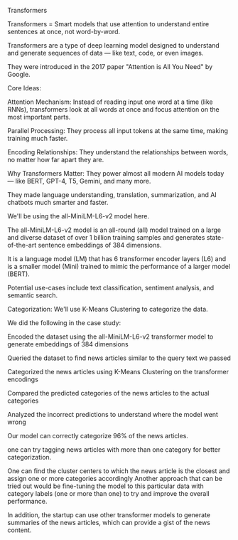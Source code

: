 Transformers

Transformers = Smart models that use attention to understand entire sentences at once, not word-by-word.

Transformers are a type of deep learning model designed to understand and generate sequences of data — like text, code, or even images.

They were introduced in the 2017 paper "Attention is All You Need" by Google.

Core Ideas:

Attention Mechanism:
Instead of reading input one word at a time (like RNNs), transformers look at all words at once and focus attention on the most important parts.

Parallel Processing:
They process all input tokens at the same time, making training much faster.

Encoding Relationships:
They understand the relationships between words, no matter how far apart they are.

Why Transformers Matter:
They power almost all modern AI models today — like BERT, GPT-4, T5, Gemini, and many more.

They made language understanding, translation, summarization, and AI chatbots much smarter and faster.


We'll be using the all-MiniLM-L6-v2 model here.

The all-MiniLM-L6-v2 model is an all-round (all) model trained on a large and diverse dataset of over 1 billion training samples and generates state-of-the-art sentence embeddings of 384 dimensions.

It is a language model (LM) that has 6 transformer encoder layers (L6) and is a smaller model (Mini) trained to mimic the performance of a larger model (BERT).

Potential use-cases include text classification, sentiment analysis, and semantic search.

Categorization: We'll use K-Means Clustering to categorize the data.

We did the following in the case study:

Encoded the dataset using the all-MiniLM-L6-v2 transformer model to generate embeddings of 384 dimensions

Queried the dataset to find news articles similar to the query text we passed

Categorized the news articles using K-Means Clustering on the transformer encodings

Compared the predicted categories of the news articles to the actual categories

Analyzed the incorrect predictions to understand where the model went wrong

Our model can correctly categorize 96% of the news articles.

one can try tagging news articles with more than one category for better categorization.

One can find the cluster centers to which the news article is the closest and assign one or more categories accordingly
Another approach that can be tried out would be fine-tuning the model to this particular data with category labels (one or more than one) to try and improve the overall performance.

In addition, the startup can use other transformer models to generate summaries of the news articles, which can provide a gist of the news content.
